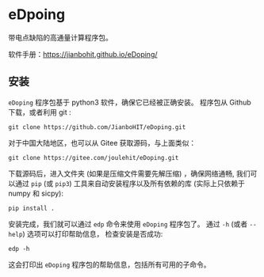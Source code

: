 # eDpoing

带电点缺陷的高通量计算程序包。

软件手册：https://jianbohit.github.io/eDoping/

## 安装

`eDoping` 程序包基于 python3 软件，确保它已经被正确安装。
程序包从 Github 下载，或者利用 git :

```
git clone https://github.com/JianboHIT/eDoping.git
```

对于中国大陆地区，也可以从 Gitee 获取源码，与上面类似：

```
git clone https://gitee.com/joulehit/eDoping.git
```

下载源码后，进入文件夹 (如果是压缩文件需要先解压缩) ，确保网络通畅,
我们可以通过 `pip` (或 `pip3`) 工具来自动安装程序以及所有依赖的库
(实际上只依赖于 numpy 和 sicpy):

```
pip install .
```

安装完成，我们就可以通过 `edp` 命令来使用 `eDoping` 程序包了。
通过 `-h` (或者 `--help`) 选项可以打印帮助信息，
检查安装是否成功:

```
edp -h
```

这会打印出 `eDoping` 程序包的帮助信息，包括所有可用的子命令。
